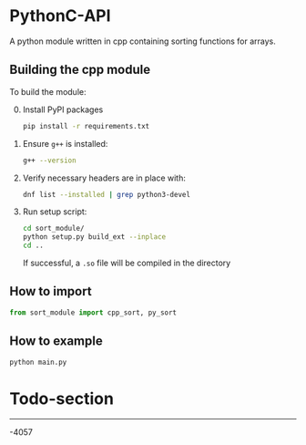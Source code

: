 # PythonC-API
A python module written in cpp containing sorting functions for arrays.

## Building the cpp module
To build the module:

0. Install PyPI packages 
    ```bash
    pip install -r requirements.txt
    ```
1. Ensure `g++` is installed:
   ```bash
   g++ --version
   ```
2. Verify necessary headers are in place with:
   ```bash
   dnf list --installed | grep python3-devel
   ```
3. Run setup script:
   ```bash
   cd sort_module/
   python setup.py build_ext --inplace
   cd ..
   ```
   If successful, a `.so` file will be compiled in the directory

## How to import 
```python
from sort_module import cpp_sort, py_sort
```

## How to example
```bash
python main.py
```

# Todo-section
---

-4057
